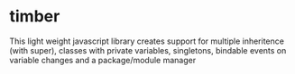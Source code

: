 timber
======

This light weight javascript library creates support for multiple inheritence (with super), classes with private variables, singletons, bindable events on variable changes and a package/module manager
